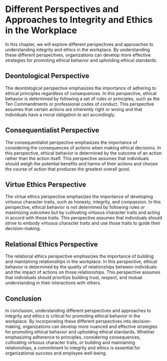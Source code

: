 # Different Perspectives and Approaches to Integrity and Ethics in the Workplace

In this chapter, we will explore different perspectives and approaches to understanding integrity and ethics in the workplace. By understanding these different perspectives, organizations can develop more effective strategies for promoting ethical behavior and upholding ethical standards.

Deontological Perspective
-------------------------

The deontological perspective emphasizes the importance of adhering to ethical principles regardless of consequences. In this perspective, ethical behavior is determined by following a set of rules or principles, such as the Ten Commandments or professional codes of conduct. This perspective assumes that certain actions are inherently right or wrong and that individuals have a moral obligation to act accordingly.

Consequentialist Perspective
----------------------------

The consequentialist perspective emphasizes the importance of considering the consequences of actions when making ethical decisions. In this perspective, ethical behavior is determined by the outcome of an action rather than the action itself. This perspective assumes that individuals should weigh the potential benefits and harms of their actions and choose the course of action that produces the greatest overall good.

Virtue Ethics Perspective
-------------------------

The virtue ethics perspective emphasizes the importance of developing virtuous character traits, such as honesty, integrity, and compassion. In this perspective, ethical behavior is not determined by following rules or maximizing outcomes but by cultivating virtuous character traits and acting in accord with those traits. This perspective assumes that individuals should strive to embody virtuous character traits and use those traits to guide their decision-making.

Relational Ethics Perspective
-----------------------------

The relational ethics perspective emphasizes the importance of building and maintaining relationships in the workplace. In this perspective, ethical behavior is determined by the quality of relationships between individuals and the impact of actions on those relationships. This perspective assumes that individuals should prioritize building trust, respect, and mutual understanding in their interactions with others.

Conclusion
----------

In conclusion, understanding different perspectives and approaches to integrity and ethics is critical for promoting ethical behavior in the workplace. By incorporating these different perspectives into decision-making, organizations can develop more nuanced and effective strategies for promoting ethical behavior and upholding ethical standards. Whether emphasizing adherence to principles, considering consequences, cultivating virtuous character traits, or building and maintaining relationships, a commitment to integrity and ethics is essential for organizational success and employee well-being.
